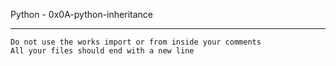 

Python - 0x0A-python-inheritance

-------------------------------------

	Do not use the works import or from inside your comments
	All your files should end with a new line



